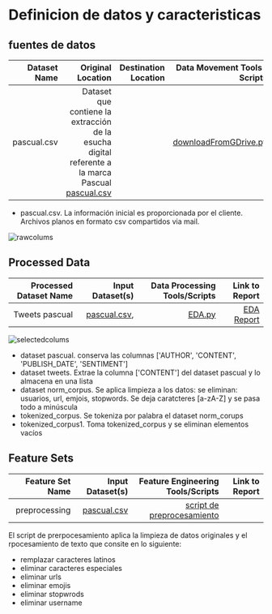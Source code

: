 
# Definicion de datos y caracteristicas
## fuentes de datos

| Dataset Name | Original Location   | Destination Location  | Data Movement Tools / Scripts | Link to Report |
| ---:| ---: | ---: | ---: | -----: |
| pascual.csv | Dataset que contiene la extracción de la esucha digital referente a la marca Pascual [pascual.csv](https://drive.google.com/file/d/1fLFVfTDaV7-2QWo3qYnpPae5ff0IKxFC/view?usp=sharing) | |[downloadFromGDrive.py](https://github.com/jonatan-parra/mlds6/blob/master/scripts/data_acquisition/downloadFromGDrive.py) |


* pascual.csv. La información inicial es proporcionada por el cliente. Archivos planos en formato csv compartidos via mail.

![rawcolums](https://drive.google.com/file/d/1xJc0oI0tt3fbp2lqBgJGTdcKVEMDqKVp/view?usp=sharing)



## Processed Data
| Processed Dataset Name | Input Dataset(s)   | Data Processing Tools/Scripts | Link to Report |
| ---:| ---: | ---: | ---: |
| Tweets pascual | [pascual.csv](link/to/dataset1/report),  | [EDA.py](https://github.com/jonatan-parra/mlds6/blob/master/scripts/eda/EDA.py) | [EDA Report](https://github.com/jonatan-parra/mlds6/blob/e6da49921826414294d8f625562f8e298246ce9b/scripts/eda/EDA.pdf)|

![selectedcolums](https://drive.google.com/file/d/1LqdLwgdryjj2u95s5WH-4izrren91m87/view?usp=sharing)


* dataset pascual. conserva las columnas ['AUTHOR', 'CONTENT', 'PUBLISH_DATE', 'SENTIMENT']
* dataset tweets. Extrae la columna ['CONTENT'] del dataset pascual y lo almacena en una lista
* dataset norm_corpus. Se aplica limpieza a los datos: se eliminan: usuarios, url, emjois, stopwords. Se deja caratcteres [a-zA-Z] y se pasa todo a minúscula
* tokenized_corpus. Se tokeniza por palabra el dataset norm_corups
* tokenized_corpus1. Toma tokenized_corpus y se eliminan elementos vacíos

## Feature Sets

| Feature Set Name | Input Dataset(s)   | Feature Engineering Tools/Scripts | Link to Report |
| ---:| ---: | ---: | ---: |
| preprocessing | [pascual.csv](https://drive.google.com/file/d/1fLFVfTDaV7-2QWo3qYnpPae5ff0IKxFC/view?usp=sharing) | [script de preprocesamiento](https://github.com/jonatan-parra/mlds6/blob/e6da49921826414294d8f625562f8e298246ce9b/scripts/preprocessing/main.py) | |

El script de prerpocesamiento aplica la limpieza de datos originales y el rpocesamiento de texto que consite en lo siguiente:
- remplazar caracteres latinos
- eliminar caracteres especiales
- eliminar urls
- eliminar emojis
- eliminar stopwrods
- eliminar username 
